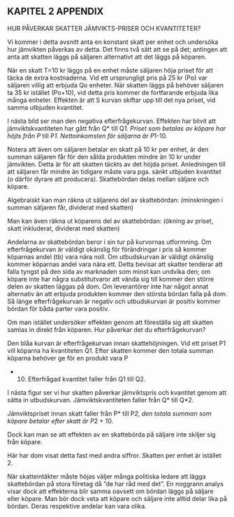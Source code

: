 ## KAPITEL 2 APPENDIX

HUR PÅVERKAR SKATTER JÄMVIKTS-PRISER OCH KVANTITETER?

Vi kommer i detta avsnitt anta en konstant skatt per enhet och undersöka hur jämvikten påverkas av
detta. Det finns två sätt att se på det; antingen att anta att skatten läggs på säljaren alternativt att det
läggs på köparen.

När en skatt T=10 kr läggs på en enhet måste säljaren höja priset för att täcka de extra kostnaderna.
Vid ett ursprungligt pris på 25 kr (Po) var säljaren villig att erbjuda Qo enheter. När skatten läggs på
behöver säljaren ta 35 kr istället (Po+10), vid detta pris kommer de fortfarande erbjuda lika många
enheter. Effekten är att S kurvan skiftar upp till det nya priset, vid samma utbjuden kvantitet.

I nästa bild ser man den negativa efterfrågekurvan. Effekten har blivit att jämviktskvantiteten har gått
från Q* till Q*1. Priset som betalas av köpare har höjts från P* till P*1. Nettoinkomsten för säljarna är
P*1-10.

Notera att även om säljaren betalar en skatt på 10 kr per enhet, är den summan säljaren får för den
sålda produkten mindre än 10 kr under jämvikten. Detta är för att skatten täckts av det höjda priset.
Anledningen till att säljaren får mindre än tidigare måste vara pga. sänkt utbjuden kvantitet (o därför
dyrare att producera). Skattebördan delas mellan säljare och köpare.

Algebraiskt kan man räkna ut säljarens del av skattebördan: (minskningen i summan säljaren får,
dividerat med skatten)


Man kan även räkna ut köparens del av skattebördan: (ökning av priset, skatt inkluderat, dividerat
med skatten)

Andelarna av skattebördan beror i sin tur på kurvornas utformning. Om efterfrågekurvan är väldigt
okänslig för förändringar i pris så kommer köparnas andel (tb) vara nära noll. Om utbudskurvan är
väldigt okänslig kommer köparnas andel vara nära ett. Detta bevisar att skatter tenderar att falla
tyngst på den sida av marknaden som minst kan undvika den; om köpare inte har några
substitutvaror att vända sig till kommer den större delen av skatten läggas på dom. Om leverantörer
inte har något annat alternativ än att erbjuda produkten kommer den största bördan falla på dom. Så
länge efterfrågekurvan är negativ och utbudskurvan är positiv kommer bördan för båda parter vara
positiv.

Om man istället undersöker effekten genom att föreställa sig att skatten samlas in direkt från
köparen. Hur påverkar det du efterfrågekurvan?

Den blåa kurvan är efterfrågekurvan innan skattehöjningen. Vid ett priset P1 vill köparna ha
kvantiteten Q1. Efter skatten kommer den totala summan köparna behöver ge för en produkt vara P
+ 10. Efterfrågad kvantitet faller från Q1 till Q2.

I nästa figur ser vi hur skatten påverkar jämviktspris och kvantitet genom att sätta in utbudskurvan.
Jämviktskvantiteten faller från Q* till Q*2.

Jämviktspriset innan skatt faller från P* till P*2, den totala summan som köpare betalar efter skatt är
P*2 + 10.


Dock kan man se att effekten av en skattebörda på säljare inte skiljer sig från köpare.

Här har dom visat detta fast med andra siffror. Skatten per enhet är istället 2.

När skatteintäkter måste höjas väljer många politiska ledare att lägga skattebördan på stora företag
då ”de har råd med det”. En noggrann analys visar dock att effekterna blir samma oavsett om
bördan läggs på säljare eller köpare. Man bör dock veta att köpare och säljare inte alltid delar lika på
bördan. Deras respektive andelar kan vara olika.


